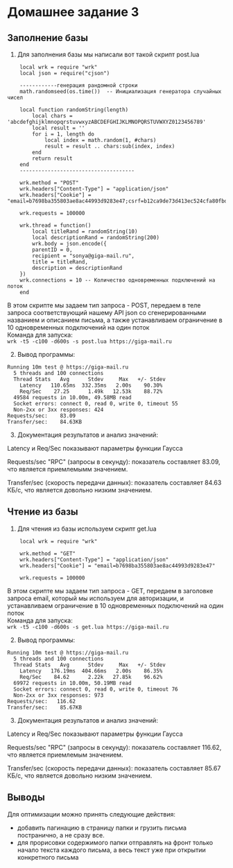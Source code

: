 # Домашнее задание 3
## Заполнение базы  
1. Для заполнения базы мы написали вот такой скрипт post.lua
````
    local wrk = require "wrk"
    local json = require("cjson")
    
    ------------генерация рандомной строки
    math.randomseed(os.time())  -- Инициализация генератора случайных чисел
    
    local function randomString(length)
        local chars = 'abcdefghijklmnopqrstuvwxyzABCDEFGHIJKLMNOPQRSTUVWXYZ0123456789'
        local result = ''
        for i = 1, length do
            local index = math.random(1, #chars)
            result = result .. chars:sub(index, index)
        end
        return result
    end
    -------------------------------------
    
    wrk.method = "POST"
    wrk.headers["Content-Type"] = "application/json"
    wrk.headers["Cookie"] = "email=b7698ba355803ae8ac44993d9283e47;csrf=b12ca9de73d413ec524cfa80fbd9432c"
    
    wrk.requests = 100000
    
    wrk.thread = function()
        local titleRand = randomString(10)
        local descriptionRand = randomString(200)
        wrk.body = json.encode({
        parentID = 0,
        recipient = "sonya@giga-mail.ru",
        title = titleRand,
        description = descriptionRand
    })
    wrk.connections = 10 -- Количество одновременных подключений на поток
    end
```` 
В этом скрипте мы задаем тип запроса - POST, передаем в теле запроса соответствующий нашему API json со сгенерированными названием и описанием письма, а также устанавливаем ограничение в 10 одновременных подключений на один поток  
Команда для запуска:  
``
    wrk -t5 -c100 -d600s -s post.lua https://giga-mail.ru
``  

2. Вывод программы:

````
Running 10m test @ https://giga-mail.ru
  5 threads and 100 connections
  Thread Stats   Avg      Stdev     Max   +/- Stdev
    Latency   110.65ms  332.35ms   2.00s    90.30%
    Req/Sec    27.25      1.49k   12.53k    88.72%
  49584 requests in 10.00m, 49.58MB read
  Socket errors: connect 0, read 0, write 0, timeout 55
  Non-2xx or 3xx responses: 424
Requests/sec:    83.09
Transfer/sec:    84.63KB
````

3. Документация результатов и анализ значений:

Latency и Req/Sec показывают параметры функции Гаусса

Requests/sec "RPC" (запросы в секунду): показатель составляет 83.09, что является приемлемымм значением.

Transfer/sec (скорость передачи данных): показатель составляет 84.63 КБ/с, что является довольно низким значением.

## Чтение из базы
1. Для чтения из базы используем скрипт get.lua
````
    local wrk = require "wrk"

    wrk.method = "GET"
    wrk.headers["Content-Type"] = "application/json"
    wrk.headers["Cookie"] = "email=b7698ba355803ae8ac44993d9283e47"

    wrk.requests = 100000
````
В этом скрипте мы задаем тип запроса - GET, передаем в заголовке запроса email, который мы используем для авторизации, и устанавливаем ограничение в 10 одновременных подключений на один поток  
Команда для запуска:  
``
    wrk -t5 -c100 -d600s -s get.lua https://giga-mail.ru
``

2. Вывод программы:

````
Running 10m test @ https://giga-mail.ru
  5 threads and 100 connections
  Thread Stats   Avg      Stdev     Max   +/- Stdev
    Latency   176.19ms  404.66ms   2.00s    86.35%
    Req/Sec    84.62      2.22k   27.85k    96.62%
  69972 requests in 10.00m, 50.19MB read
  Socket errors: connect 0, read 0, write 0, timeout 76
  Non-2xx or 3xx responses: 973
Requests/sec:   116.62
Transfer/sec:    85.67KB

````

3. Документация результатов и анализ значений:

Latency и Req/Sec показывают параметры функции Гаусса

Requests/sec "RPC" (запросы в секунду): показатель составляет 116.62, что является приемлемым значением.

Transfer/sec (скорость передачи данных): показатель составляет 85.67 КБ/с, что является довольно низким значением.

## Выводы

Для оптимизации можно принять следующие действия:
- добавить пагинацию в страницу папки и грузить письма постранично, а не сразу все.
- для прорисовки содержимого папки отправлять на фронт только начало текста каждого письма, а весь текст уже при открытии конкретного письма
